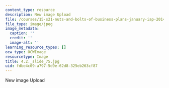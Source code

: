 ```yaml
---
content_type: resource
description: New image Upload
file: /courses/15-s21-nuts-and-bolts-of-business-plans-january-iap-2014/fdbe4c09a7975d9e62d8325eb263cf87_4.2._slide_75.jpg
file_type: image/jpeg
image_metadata:
  caption: ''
  credit: ''
  image-alt: ''
learning_resource_types: []
ocw_type: OCWImage
resourcetype: Image
title: 4.2._slide_75.jpg
uid: fdbe4c09-a797-5d9e-62d8-325eb263cf87
---
```

New image Upload

